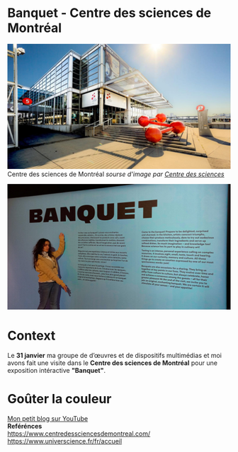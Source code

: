 # Banquet - Centre des sciences de Montréal

![photo](medias/Centre_edifice.jpeg)
Centre des sciences de Montréal *sourse d'image par [Centre des sciences](https://www.centredessciencesdemontreal.com/information-visiteurs)*

![photo](medias/banquet_entree_rada.jpg)
# Context
Le **31 janvier** ma groupe de d’œuvres et de dispositifs multimédias et moi avons fait une visite dans le **Centre des sciences de Montréal** pour une exposition intéractive **"Banquet"**.
# Goûter la couleur
[Mon petit blog sur YouTube](https://youtu.be/HBgw46AmXJ8) <br>
**Reférénces** <br>
https://www.centredessciencesdemontreal.com/<br>
https://www.universcience.fr/fr/accueil
